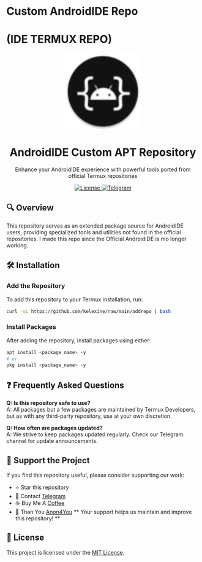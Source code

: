 #  Custom AndroidIDE Repo
#  (IDE TERMUX REPO)
<div align="center">
  <a href="https://kelexine.github.io/ide-termux-repo">
    <img alt="kelexine" height="200" src="assets/img.png">
  </a>
  <h1>AndroidIDE Custom APT Repository</h1>
  <p>Enhance your AndroidIDE experience with powerful tools ported from official Termux repositories</p>
</div>

<p align="center">
  <a href="https://github.com/kelexine/ide-termux-repo/blob/main/LICENSE">
    <img src="https://img.shields.io/github/license/Kelexine/Ide-termux-repo" alt="License">
  </a>
  <a href="https://t.me/kelexine2">
    <img src="https://img.shields.io/badge/Telegram-KELEXINE-26A5E4?logo=telegram" alt="Telegram">
  </a>
</p>

## 🔍 Overview

This repository serves as an extended package source for AndroidIDE users, providing specialized tools and utilities not found in the official repositories. I made this repo since the Official AndroidIDE is mo longer working.


## 🛠️ Installation

### Add the Repository
To add this repository to your Termux installation, run:
```bash
curl -sL https://github.com/kelexine/raw/main/addrepo | bash
```

### Install Packages
After adding the repository, install packages using either:
```bash
apt install <package_name> -y
# or
pkg install <package_name> -y
```

## ❓ Frequently Asked Questions

**Q: Is this repository safe to use?**  
A: All packages but a few packages are maintained by Termux Developers, but as with any third-party repository, use at your own discretion.

**Q: How often are packages updated?**  
A: We strive to keep packages updated regularly. Check our Telegram channel for update announcements.

## 💖 Support the Project

If you find this repository useful, please consider supporting our work:
- ⭐ Star this repository
- 📢 Contact [Telegram](https://t.me/kelexine2)
- ☕ Buy Me A [Coffee](https://www.buymeacoffee.com/kelexine)
- 🫡 Than You [Anon4You](https://github.com/Anon4You/alienkrishn)
** Your support helps us maintain and improve this repository! **

## 📜 License
This project is licensed under the [MIT License](https://github.com/kelexine/ide-termux-repo/blob/main/LICENSE).
